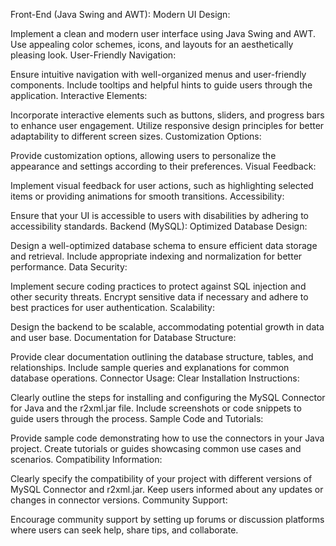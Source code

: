 
Front-End (Java Swing and AWT):
Modern UI Design:

Implement a clean and modern user interface using Java Swing and AWT.
Use appealing color schemes, icons, and layouts for an aesthetically pleasing look.
User-Friendly Navigation:

Ensure intuitive navigation with well-organized menus and user-friendly components.
Include tooltips and helpful hints to guide users through the application.
Interactive Elements:

Incorporate interactive elements such as buttons, sliders, and progress bars to enhance user engagement.
Utilize responsive design principles for better adaptability to different screen sizes.
Customization Options:

Provide customization options, allowing users to personalize the appearance and settings according to their preferences.
Visual Feedback:

Implement visual feedback for user actions, such as highlighting selected items or providing animations for smooth transitions.
Accessibility:

Ensure that your UI is accessible to users with disabilities by adhering to accessibility standards.
Backend (MySQL):
Optimized Database Design:

Design a well-optimized database schema to ensure efficient data storage and retrieval.
Include appropriate indexing and normalization for better performance.
Data Security:

Implement secure coding practices to protect against SQL injection and other security threats.
Encrypt sensitive data if necessary and adhere to best practices for user authentication.
Scalability:

Design the backend to be scalable, accommodating potential growth in data and user base.
Documentation for Database Structure:

Provide clear documentation outlining the database structure, tables, and relationships.
Include sample queries and explanations for common database operations.
Connector Usage:
Clear Installation Instructions:

Clearly outline the steps for installing and configuring the MySQL Connector for Java and the r2xml.jar file.
Include screenshots or code snippets to guide users through the process.
Sample Code and Tutorials:

Provide sample code demonstrating how to use the connectors in your Java project.
Create tutorials or guides showcasing common use cases and scenarios.
Compatibility Information:

Clearly specify the compatibility of your project with different versions of MySQL Connector and r2xml.jar.
Keep users informed about any updates or changes in connector versions.
Community Support:

Encourage community support by setting up forums or discussion platforms where users can seek help, share tips, and collaborate.

